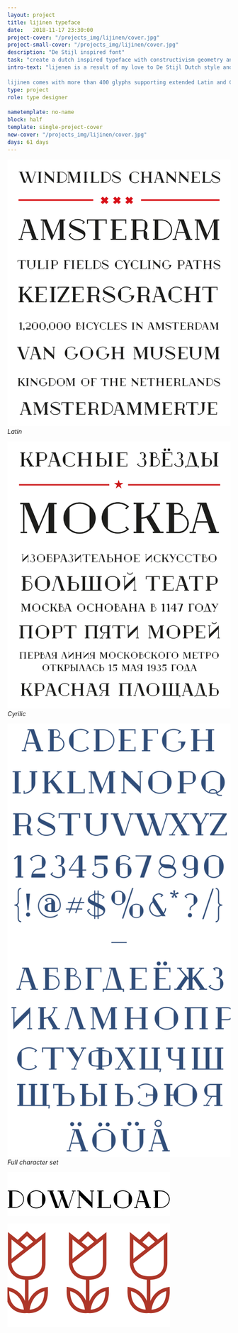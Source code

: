 ```yaml
---
layout: project
title: lijinen typeface
date:   2018-11-17 23:30:00
project-cover: "/projects_img/lijinen/cover.jpg"
project-small-cover: "/projects_img/lijinen/cover.jpg"
description: "De Stijl inspired font"
task: "create a dutch inspired typeface with constructivism geometry and shapes."
intro-text: "lijenen is a result of my love to De Stijl Dutch style and geometric constructivism shapes.

lijinen comes with more than 400 glyphs supporting extended Latin and Cyrillic alphabets."
type: project
role: type designer

nametemplate: no-name
block: half
template: single-project-cover
new-cover: "/projects_img/lijinen/cover.jpg"
days: 61 days
---
```


<span class="p900">![](/projects_img/lijinen/f-1.svg)</span>
<span class="p-center">*Latin*</span>

<span class="p900">![](/projects_img/lijinen/f-2.svg)</span>
<span class="p-center">*Cyrilic*</span>

<span class="p900">![](/projects_img/lijinen/all.svg)</span>
<span class="p-center">*Full character set*</span>


<a href="/fonts/lijnen.ttf"><span class="p300">![](/projects_img/lijinen/download.svg)</span>


<span class="p100">![](/projects_img/lijinen/tulips.svg)</span>



